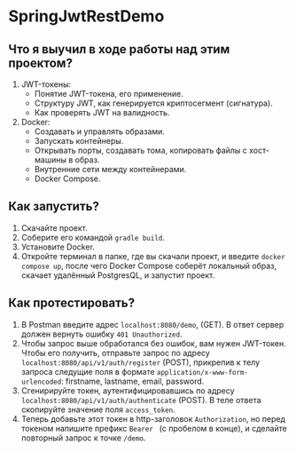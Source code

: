 # SpringJwtRestDemo
## Что я выучил в ходе работы над этим проектом?
1. JWT-токены:
   - Понятие JWT-токена, его применение.
   - Структуру JWT, как генерируется криптосегмент (сигнатура).
   - Как проверять JWT на валидность.
2. Docker:
   - Создавать и управлять образами.
   - Запускать контейнеры.
   - Открывать порты, создавать тома, копировать файлы с хост-машины в образ.
   - Внутренние сети между контейнерами.
   - Docker Compose.
  ## Как запустить?
  1. Скачайте проект.
  2. Соберите его командой `gradle build`.
  3. Установите Docker.
  4. Откройте терминал в папке, где вы скачали проект, и введите `docker compose up`, после чего Docker Compose соберёт локальный образ, скачает удалённый PostgresQL, и запустит проект.
## Как протестировать?
 1. В Postman введите адрес `localhost:8080/demo`, (GET). В  ответ сервер должен вернуть ошибку `401 Unauthorized`.
 2. Чтобы запрос выше обработался без ошибок, вам нужен JWT-токен. Чтобы его получить, отправьте запрос по адресу `localhost:8080/api/v1/auth/register` (POST), прикрепив к телу запроса следущие поля в формате `application/x-www-form-urlencoded`: firstname, lastname, email, password.
 3. Сгенирируйте токен, аутентифицировавшись по адресу `localhost:8080/api/v1/auth/authenticate` (POST). В теле ответа скопируйте значение поля `access_token`.
 4. Теперь добавьте этот токен в http-заголовок `Authorization`, но перед токеном напишите префикс `Bearer ` (с пробелом в конце), и сделайте повторный запрос к точке `/demo`.
